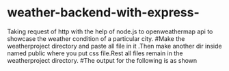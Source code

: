 # weather-backend-with-express-
Taking request of http with the help of node.js to openweathermap api to showcase the weather condition of a particular city.
#Make the weatherproject directory and paste all file in it .Then make another dir inside named public where you put css file.Rest all files remain in the weatherproject directory.
#The output for the following is as shown

